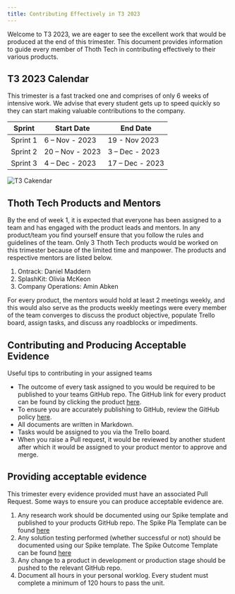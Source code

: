 ```yaml
---
title: Contributing Effectively in T3 2023
---
```


Welcome to T3 2023, we are eager to see the excellent work that would be produced at the end of this
trimester. This document provides information to guide every member of Thoth Tech in contributing
effectively to their various products.

## T3 2023 Calendar

This trimester is a fast tracked one and comprises of only 6 weeks of intensive work. We advise that
every student gets up to speed quickly so they can start making valuable contributions to the
company.

| Sprint   | Start Date      | End Date        |
| -------- | --------------- | --------------- |
| Sprint 1 | 6 – Nov - 2023  | 19 - Nov 2023   |
| Sprint 2 | 20 – Nov - 2023 | 3 – Dec - 2023  |
| Sprint 3 | 4 – Dec - 2023  | 17 – Dec - 2023 |

![T3 Cakendar](/T3-calendar.png)

## Thoth Tech Products and Mentors

By the end of week 1, it is expected that everyone has been assigned to a team and has engaged with
the product leads and mentors. In any product/team you find yourself ensure that you follow the
rules and guidelines of the team. Only 3 Thoth Tech products would be worked on this trimester
because of the limited time and manpower. The products and respective mentors are listed below.

1. Ontrack: Daniel Maddern
2. SplashKit: Olivia McKeon
3. Company Operations: Amin Abken

For every product, the mentors would hold at least 2 meetings weekly, and this would also serve as
the products weekly meetings were every member of the team converges to discuss the product
objective, populate Trello board, assign tasks, and discuss any roadblocks or impediments.

## Contributing and Producing Acceptable Evidence

Useful tips to contributing in your assigned teams

- The outcome of every task assigned to you would be required to be published to your teams GitHub
  repo. The GitHub link for every product can be found by clicking the product
  [here](https://main--strong-fairy-c1bde1.netlify.app/products/products/).
- To ensure you are accurately publishing to GitHub, review the GitHub policy
  [here](https://main--strong-fairy-c1bde1.netlify.app/policies/github-management-policy/).
- All documents are written in Markdown.
- Tasks would be assigned to you via the Trello board.
- When you raise a Pull request, it would be reviewed by another student after which it would be
  assigned to your product mentor to approve and merge.

## Providing acceptable evidence

This trimester every evidence provided must have an associated Pull Request. Some ways to ensure you
can produce acceptable evidence are.

1. Any research work should be documented using our Spike template and published to your products
   GitHub repo. The Spike Pla Template can be found
   [here](https://github.com/thoth-tech/documentation/blob/main/docs/Templates/SpikePlan-Template.md)
2. Any solution testing performed (whether successful or not) should be documented using our Spike
   template. The Spike Outcome Template can be found
   [here](https://github.com/thoth-tech/documentation/blob/main/docs/Templates/SpikeOutcome-Template.md)
3. Any change to a product in development or production stage should be pushed to the relevant
   GitHub repo.
4. Document all hours in your personal worklog. Every student must complete a minimum of 120 hours
   to pass the unit.
